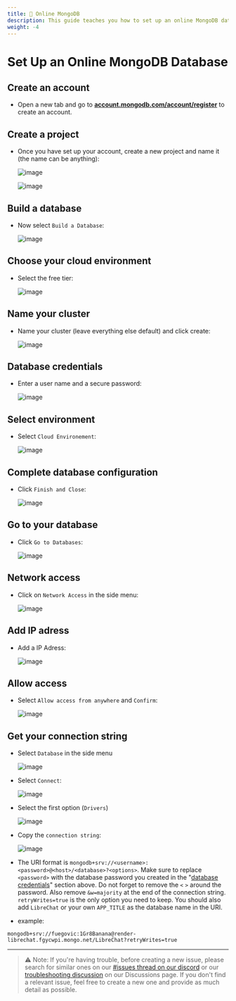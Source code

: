 ```yaml
---
title: 🍃 Online MongoDB
description: This guide teaches you how to set up an online MongoDB database for LibreChat using MongoDB Atlas, a cloud-based service. You will learn how to create an account, a project, and a cluster, as well as how to configure your database credentials, network access, and connection string.
weight: -4
---
```


# Set Up an Online MongoDB Database

## Create an account

- Open a new tab and go to **[account.mongodb.com/account/register](https://account.mongodb.com/account/register)** to create an account.

## Create a project

- Once you have set up your account, create a new project and name it (the name can be anything):

  ![image](https://github.com/fuegovic/LibreChat/assets/32828263/5cdeeba0-2982-47c3-8228-17e8500fd0d7)

  ![image](https://github.com/fuegovic/LibreChat/assets/32828263/97da7454-63a9-42dc-8eeb-7a3ae861c7c4)

## Build a database

- Now select `Build a Database`:

  ![image](https://github.com/fuegovic/LibreChat/assets/32828263/f6fc986e-83fe-472c-a720-618c27bab801)

## Choose your cloud environment

- Select the free tier:

  ![image](https://github.com/fuegovic/LibreChat/assets/32828263/87037310-52f6-4217-822b-d47168464067)

## Name your cluster

- Name your cluster (leave everything else default) and click create:

  ![image](https://github.com/fuegovic/LibreChat/assets/32828263/e8aa62b5-ff85-4c76-befc-2a99563e6c81)

## Database credentials

- Enter a user name and a secure password:

  ![image](https://github.com/fuegovic/LibreChat/assets/32828263/df2c407f-2124-4c5e-bc0e-f5868811e59d)

## Select environment

- Select `Cloud Environement`:

  ![image](https://github.com/fuegovic/LibreChat/assets/32828263/1b0d3cae-2e87-4330-920c-61be1589f041)

## Complete database configuration

- Click `Finish and Close`:

  ![image](https://github.com/fuegovic/LibreChat/assets/32828263/103f8958-2744-42ab-9cda-75c2f33296cb)

## Go to your database

- Click `Go to Databases`:

  ![image](https://github.com/fuegovic/LibreChat/assets/32828263/9c487530-8b4a-4db0-8e56-cb06f7c2ff74)

## Network access

- Click on `Network Access` in the side menu:

  ![image](https://github.com/fuegovic/LibreChat/assets/32828263/29f287ee-caa1-4a2b-a705-bcb33f4735bb)

## Add IP adress

- Add a IP Adress:

  ![image](https://github.com/fuegovic/LibreChat/assets/32828263/b870fa3f-9da2-4e2e-bd00-20bc0a67b562)

## Allow access

- Select `Allow access from anywhere` and `Confirm`:

  ![image](https://github.com/fuegovic/LibreChat/assets/32828263/5cd80bda-ae6d-48f0-94c1-67b122b68357)

## Get your connection string

- Select `Database` in the side menu

  ![image](https://github.com/fuegovic/LibreChat/assets/32828263/55d15f51-b890-4664-8d0a-686597984e2f)

- Select `Connect`:

  ![image](https://github.com/fuegovic/LibreChat/assets/32828263/198ca6cf-8a90-4b95-b7f7-1149a09fddfe)

- Select the first option (`Drivers`)

  ![image](https://github.com/fuegovic/LibreChat/assets/32828263/d8aaf0e4-285d-4e76-bb78-591355569da7)

- Copy the `connection string`:

  ![image](https://github.com/fuegovic/LibreChat/assets/32828263/ccc52648-39fa-4f45-8e2b-96c93ffede4a)

- The URI format is `mongodb+srv://<username>:<password>@<host>/<database>?<options>`. Make sure to replace `<password>` with the database password you created in the "[database credentials](#database-credentials)" section above. Do not forget to remove the `<` `>` around the password. Also remove `&w=majority` at the end of the connection string. `retryWrites=true` is the only option you need to keep. You should also add `LibreChat` or your own `APP_TITLE` as the database name in the URI.
- example:

```
mongodb+srv://fuegovic:1Gr8Banana@render-librechat.fgycwpi.mongo.net/LibreChat?retryWrites=true
```

---

> ⚠️ Note: If you're having trouble, before creating a new issue, please search for similar ones on our [#issues thread on our discord](https://discord.librechat.ai) or our [troubleshooting discussion](https://github.com/danny-avila/LibreChat/discussions/categories/troubleshooting) on our Discussions page. If you don't find a relevant issue, feel free to create a new one and provide as much detail as possible.
